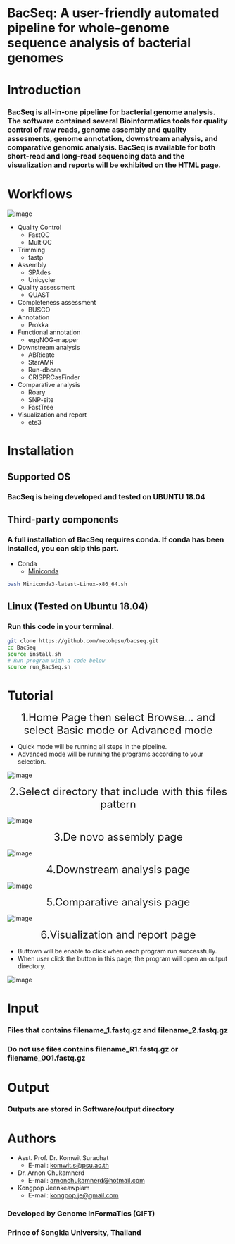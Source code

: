 # BacSeq: A user-friendly automated pipeline for whole-genome sequence analysis of bacterial genomes
# Introduction
### BacSeq is all-in-one pipeline for bacterial genome analysis. The software contained several Bioinformatics tools for quality control of raw reads, genome assembly and quality assesments, genome annotation, downstream analysis, and comparative genomic analysis. BacSeq is available for both short-read and long-read sequencing data and the visualization and reports will be exhibited on the HTML page.
# Workflows
![image](https://i.imgur.com/i1BZsgh.png)
* Quality Control
    * FastQC
    * MultiQC
* Trimming
    * fastp
* Assembly
    * SPAdes
    * Unicycler
* Quality assessment
    * QUAST
* Completeness assessment
    * BUSCO
* Annotation
    * Prokka
* Functional annotation
    * eggNOG-mapper
* Downstream analysis
    * ABRicate
    * StarAMR
    * Run-dbcan
    * CRISPRCasFinder
* Comparative analysis
    * Roary
    * SNP-site
    * FastTree
* Visualization and report
    * ete3
# Installation
## Supported OS
### BacSeq is being developed and tested on UBUNTU 18.04
## Third-party components
### A full installation of BacSeq requires conda. If conda has been installed, you can skip this part.
* Conda
  * [Miniconda](https://docs.conda.io/en/latest/miniconda.html)
```bash
bash Miniconda3-latest-Linux-x86_64.sh
```
## Linux (Tested on Ubuntu 18.04)
### Run this code in your terminal.
```bash
git clone https://github.com/mecobpsu/bacseq.git
cd BacSeq
source install.sh
# Run program with a code below
source run_BacSeq.sh
```
# Tutorial
<div style="text-align: center;font-size:24px">1.Home Page then select Browse... and select Basic mode or Advanced mode</div>

* Quick mode will be running all steps in the pipeline.
* Advanced mode will be running the programs according to your selection.
 
![image](https://i.imgur.com/zM3C4xN.png)

 <div style="text-align: center;font-size:24px">2.Select directory that include with this files pattern </div>

![image](https://i.imgur.com/Vn5y0A8.png)

<div style="text-align: center;font-size:24px">3.De novo assembly page </div>

![image](https://i.imgur.com/1t0KTuY.png)

<div style="text-align: center;font-size:24px">4.Downstream analysis page </div>

![image](https://i.imgur.com/fIufJvV.png)

<div style="text-align: center;font-size:24px">5.Comparative analysis page </div>

![image](https://i.imgur.com/53cnksR.png)

<div style="text-align: center;font-size:24px">6.Visualization and report page </div>

* Buttown will be enable to click when each program run successfully.
* When user click the button in this page, the program will open an output directory.

![image](https://i.imgur.com/V3OHX7O.png)

# Input
### Files that contains filename_1.fastq.gz and filename_2.fastq.gz 
### Do not use files contains filename_R1.fastq.gz or filename_001.fastq.gz

# Output
### Outputs are stored in Software/output directory

# Authors
* Asst. Prof. Dr. Komwit Surachat
    * E-mail: komwit.s@psu.ac.th
* Dr. Arnon Chukamnerd
    * E-mail: arnonchukamnerd@hotmail.com
* Kongpop Jeenkeawpiam
    * E-mail: kongpop.je@gmail.com
### Developed by Genome InFormaTics (GIFT)
### Prince of Songkla University, Thailand
